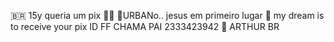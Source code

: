 🇧🇷 15y
queria  um  pix 🤑🤑
🌆URBANo..
jesus em primeiro lugar 🙏
my dream is to receive your pix
ID FF CHAMA PAI 2333423942 🔫
ARTHUR BR
